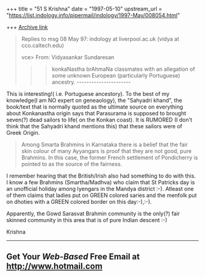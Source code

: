 +++
title = "51 S Krishna"
date = "1997-05-10"
upstream_url = "https://list.indology.info/pipermail/indology/1997-May/008054.html"

+++
[Archive link](https://list.indology.info/pipermail/indology/1997-May/008054.html)


>
>Replies to msg 08 May 97: indology at liverpool.ac.uk (vidya at cco.caltech.edu)
>
> vce> From: Vidyasankar Sundaresan <vidya at cco.caltech.edu>
>
>> >konkaNastha brAhmaNa classmates with an allegation of some unknown
>> >European (particularly Portuguese) ancestry.
                ----------------------



This is interesting!( i.e. Portuguese ancestory). To the best of my
knowledge(I am NO expert on geneaology), the "Sahyadri khand", the
book/text that is normally quoted as the ultimate source on everything
about Konkanastha origin says that Parasurama is supposed to brought
seven(?) dead sailors to life( on the Konkan coast). It is RUMORED
(I don't think that the Sahyadri khand mentions this) that these
sailors were of Greek Origin.
>
>Among Smarta Brahmins in Karnataka there is a belief that the fair skin colour
>of many Ayyangars is proof that they are not good, pure Brahmins. In this case,
>the former French settlement of Pondicherry is pointed to as the source of the
>fairness.

  I remember hearing that the British/Irish also had something
to do with this. I know a few Brahmins (Smartha/Madhva) who
claim that St Patricks day is an unofficial holiday among Iyengars in the Mandya 
district :-). Atleast one of them claims that ladies
put on  GREEN colored saries and the menfolk put on dhoties with
a GREEN colored border on this day:-),:-).

Apparently, the Gowd Sarasvat Brahmin community is the only(?)
fair skinned community in this area that is of pure Indian descent :-)

Krishna


---------------------------------------------------------
Get Your *Web-Based* Free Email at http://www.hotmail.com
---------------------------------------------------------




